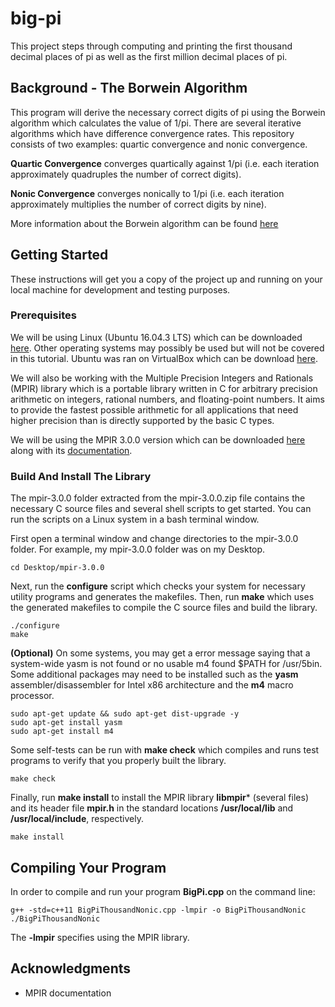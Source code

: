 # big-pi

This project steps through computing and printing the first thousand decimal places of pi as well as the first million decimal places of pi.

## Background - The Borwein Algorithm ##

This program will derive the necessary correct digits of pi using the Borwein algorithm which calculates the value of 1/pi. There are several iterative algorithms which have difference convergence rates. This repository consists of two examples: quartic convergence and nonic convergence.

**Quartic Convergence** converges quartically against 1/pi (i.e. each iteration approximately quadruples the number of correct digits).

**Nonic Convergence** converges nonically to 1/pi (i.e. each iteration approximately multiplies the number of correct digits by nine).

More information about the Borwein algorithm can be found [here](https://en.wikipedia.org/wiki/Borwein%27s_algorithm)

## Getting Started

These instructions will get you a copy of the project up and running on your local machine for development and testing purposes.

### Prerequisites

We will be using Linux (Ubuntu 16.04.3 LTS) which can be downloaded [here](https://www.ubuntu.com/download/desktop). Other operating systems may possibly be used but will not be covered in this tutorial. Ubuntu was ran on VirtualBox which can be download [here](https://www.virtualbox.org/wiki/Downloads).

We will also be working with the Multiple Precision Integers and Rationals (MPIR) library which is a portable library written in C for arbitrary precision arithmetic on integers, rational numbers, and floating-point numbers. It aims to provide the fastest possible arithmetic for all applications that need higher precision than is directly supported by the basic C types.

We will be using the MPIR 3.0.0 version which can be downloaded [here](http://mpir.org/downloads.html) along with its [documentation](http://mpir.org/mpir-3.0.0.pdf).

### Build And Install The Library

The mpir-3.0.0 folder extracted from the mpir-3.0.0.zip file contains the necessary C source files and several shell scripts to get started. You can run the scripts on a Linux system in a bash terminal window.

First open a terminal window and change directories to the mpir-3.0.0 folder. For example, my mpir-3.0.0 folder was on my Desktop.

```
cd Desktop/mpir-3.0.0
```

Next, run the **configure** script which checks your system for necessary utility programs and generates the makefiles. Then, run **make** which uses the generated makefiles to compile the C source files and build the library.

```
./configure
make
```

**(Optional)** On some systems, you may get a error message saying that a system-wide yasm is not found or no usable m4 found $PATH for /usr/5bin. Some additional packages may need to be installed such as the **yasm** assembler/disassembler for Intel x86 architecture and the **m4** macro processor.

```
sudo apt-get update && sudo apt-get dist-upgrade -y
sudo apt-get install yasm
sudo apt-get install m4
```

Some self-tests can be run with **make check** which compiles and runs test programs to verify that you properly built the library.

```
make check
```

Finally, run **make install** to install the MPIR library **libmpir*** (several files) and its header file **mpir.h** in the standard locations **/usr/local/lib** and **/usr/local/include**, respectively.

```
make install
```

## Compiling Your Program ##

In order to compile and run your program **BigPi.cpp** on the command line:

```
g++ -std=c++11 BigPiThousandNonic.cpp -lmpir -o BigPiThousandNonic
./BigPiThousandNonic
```

The **-lmpir** specifies using the MPIR library.

## Acknowledgments

* MPIR documentation
